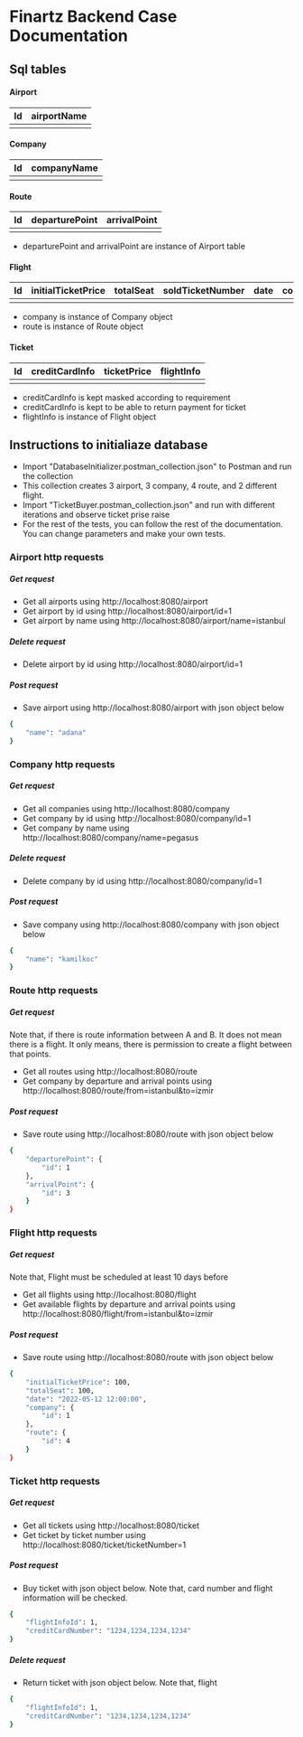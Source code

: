 # Finartz Backend Case Documentation

## Sql tables

#### Airport
| Id | airportName |
| ------ | ------ |
|  ||

#### Company
| Id | companyName |
| ------ | ------ |
|  ||

#### Route
| Id | departurePoint | arrivalPoint |
| ------ | ------ | ------ |
|  ||

- departurePoint and arrivalPoint are instance of Airport table

#### Flight
| Id | initialTicketPrice | totalSeat | soldTicketNumber | date | company | route |
| ------ | ------ | ------ | ------ | ------ | ------ | ------ |
|  ||

- company is instance of Company object
- route is instance of Route object

#### Ticket
| Id | creditCardInfo | ticketPrice | flightInfo |
| ------ | ------ | ------ | ------ |
|  ||


- creditCardInfo is kept masked according to requirement
- creditCardInfo is kept to be able to return payment for ticket  
- flightInfo is instance of Flight object

## Instructions to initialiaze database
- Import "DatabaseInitializer.postman_collection.json" to Postman and run the collection
- This collection creates 3 airport, 3 company, 4 route, and 2 different flight.
- Import "TicketBuyer.postman_collection.json" and run with different iterations and observe ticket prise raise
- For the rest of the tests, you can follow the rest of the documentation. You can change parameters and make your own tests.

### Airport http requests
##### Get request
- Get all airports using http://localhost:8080/airport
- Get airport by id using http://localhost:8080/airport/id=1 
- Get airport by name using http://localhost:8080/airport/name=istanbul 

##### Delete request
- Delete airport by id using http://localhost:8080/airport/id=1 

##### Post request
- Save airport using http://localhost:8080/airport with json object below
```sh
{
    "name": "adana" 
}
```

### Company http requests
##### Get request
- Get all companies using http://localhost:8080/company
- Get company by id using http://localhost:8080/company/id=1 
- Get company by name using http://localhost:8080/company/name=pegasus

##### Delete request
- Delete company by id using http://localhost:8080/company/id=1

##### Post request
- Save company using http://localhost:8080/company with json object below
```sh
{
    "name": "kamilkoc" 
}
```

### Route http requests
##### Get request
Note that, if there is route information between A and B. It does not mean there is a flight. It only means, there is permission to create a flight between that points.
- Get all routes using http://localhost:8080/route
- Get company by departure and arrival points using http://localhost:8080/route/from=istanbul&to=izmir

##### Post request
- Save route using http://localhost:8080/route with json object below
```sh
{
    "departurePoint": {
        "id": 1
    },
    "arrivalPoint": {
        "id": 3
    }
}
```




### Flight http requests
##### Get request
Note that, Flight must be scheduled at least 10 days before
- Get all flights using http://localhost:8080/flight
- Get available flights by departure and arrival points using http://localhost:8080/flight/from=istanbul&to=izmir

##### Post request
- Save route using http://localhost:8080/route with json object below
```sh
{
    "initialTicketPrice": 100,
    "totalSeat": 100,
    "date": "2022-05-12 12:00:00",
    "company": {
        "id": 1
    },
    "route": {
        "id": 4
    }
}
```

### Ticket http requests
##### Get request

- Get all tickets using http://localhost:8080/ticket
- Get ticket by ticket number using http://localhost:8080/ticket/ticketNumber=1

##### Post request
- Buy ticket with json object below. Note that, card number and flight information will be checked.
```sh
{
    "flightInfoId": 1,
    "creditCardNumber": "1234,1234,1234,1234"
}
```

##### Delete request
- Return ticket with json object below. Note that, flight
```sh
{
    "flightInfoId": 1,
    "creditCardNumber": "1234,1234,1234,1234"
}
```

